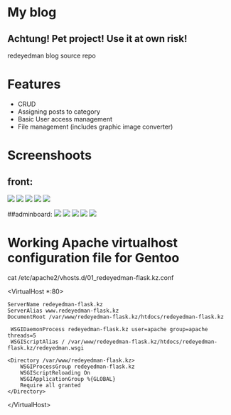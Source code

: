 # My blog
## Achtung! Pet project! Use it at own risk!

redeyedman blog source repo

# Features
* CRUD 
* Assigning posts to category
* Basic User access management
* File management (includes graphic image converter)

# Screenshoots
## front:
<img src="https://i.imgur.com/YcqxqK9.png" />
<img src="https://i.imgur.com/2zU0VOS.png" />
<img src="https://i.imgur.com/YgnqLWu.png" />
<img src="https://i.imgur.com/MvXMZOB.jpg" />
<img src="https://i.imgur.com/N4zAs9J.png" />

##adminboard:
<img src="https://i.imgur.com/1QjnZmp.png" />
<img src="https://i.imgur.com/VJaygL2.jpg" />
<img src="https://i.imgur.com/sEzNwUG.png" />
<img src="https://i.imgur.com/ZUNl5HS.png" />
<img src="https://i.imgur.com/QJQqVpm.png" />

# Working Apache virtualhost configuration file for Gentoo

cat /etc/apache2/vhosts.d/01_redeyedman-flask.kz.conf

 &lt;VirtualHost *:80&gt;
    
    ServerName redeyedman-flask.kz
    ServerAlias www.redeyedman-flask.kz
    DocumentRoot /var/www/redeyedman-flask.kz/htdocs/redeyedman-flask.kz

     WSGIDaemonProcess redeyedman-flask.kz user=apache group=apache threads=5
     WSGIScriptAlias / /var/www/redeyedman-flask.kz/htdocs/redeyedman-flask.kz/redeyedman.wsgi

    <Directory /var/www/redeyedman-flask.kz>
        WSGIProcessGroup redeyedman-flask.kz
        WSGIScriptReloading On
        WSGIApplicationGroup %{GLOBAL}
        Require all granted
    </Directory>
    
 &lt;/VirtualHost&gt;

